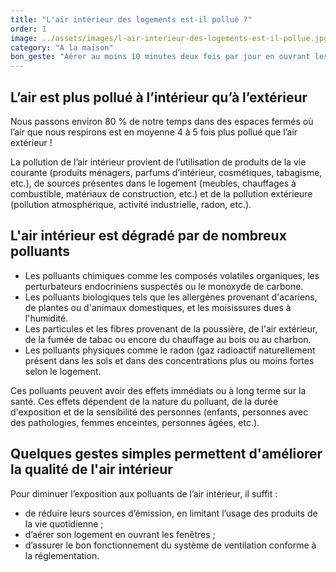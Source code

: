 ```yaml
---
title: "L'air intérieur des logements est-il pollué ?"
order: 1
image: ../assets/images/l-air-interieur-des-logements-est-il-pollue.jpg
category: "A la maison"
bon_geste: "Aérer au moins 10 minutes deux fois par jour en ouvrant les fenêtres pour créer un courant d'air dans chaque pièce du logement."
---
```


## L’air est plus pollué à l’intérieur qu’à l’extérieur

Nous passons environ 80 % de notre temps dans des espaces fermés où l’air que nous respirons est en moyenne 4 à 5 fois plus pollué que l’air extérieur !

La pollution de l’air intérieur provient de l’utilisation de produits de la vie courante (produits ménagers, parfums d’intérieur, cosmétiques, tabagisme, etc.), de sources présentes dans le logement (meubles, chauffages à combustible, matériaux de construction, etc.) et de la pollution extérieure (pollution atmosphérique, activité industrielle, radon, etc.).

## L'air intérieur est dégradé par de nombreux polluants

- Les polluants chimiques comme les composés volatiles organiques, les perturbateurs endocriniens suspectés ou le monoxyde de carbone.
- Les polluants biologiques tels que les allergènes provenant d'acariens, de plantes ou d'animaux domestiques, et les moisissures dues à l'humidité.
- Les particules et les fibres provenant de la poussière, de l'air extérieur, de la fumée de tabac ou encore du chauffage au bois ou au charbon.
- Les polluants physiques comme le radon (gaz radioactif naturellement présent dans les sols et dans des concentrations plus ou moins fortes selon le logement.

Ces polluants peuvent avoir des effets immédiats ou à long terme sur la santé. Ces effets dépendent de la nature du polluant, de la durée d'exposition et de la sensibilité des personnes (enfants, personnes avec des pathologies, femmes enceintes, personnes âgées, etc.).

## Quelques gestes simples permettent d'améliorer la qualité de l'air intérieur

Pour diminuer l’exposition aux polluants de l’air intérieur, il suffit :
- de réduire leurs sources d’émission, en limitant l’usage des produits de la vie quotidienne ;
- d’aérer son logement en ouvrant les fenêtres ;
- d’assurer le bon fonctionnement du système de ventilation conforme à la réglementation.
